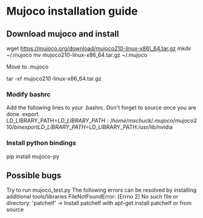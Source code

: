# Mujoco installation guide

## Download mujoco and install

wget https://mujoco.org/download/mujoco210-linux-x86\_64.tar.gz
mkdir ~/.mujoco
mv mujoco210-linux-x86\_64.tar.gz ~/.mujoco

Move to .mujoco

tar -xf mujoco210-linux-x86\_64.tar.gz

### Modify bashrc
Add the following lines to your .bashrc. Don't forget to source once you are done.
export LD\_LIBRARY\_PATH=$LD\_LIBRARY\_PATH:/home/mschuck/.mujoco/mujoco210/bin
export LD\_LIBRARY\_PATH=$LD\_LIBRARY\_PATH:/usr/lib/nvidia

### Install python bindings
pip install mujoco-py

## Possible bugs
Try to run mujoco\_test.py The following errors can be resolved by installing additional tools/libraries
FileNotFoundError: [Errno 2] No such file or directory: 'patchelf'
-> Install patchelf with apt-get install patchelf or from source 
